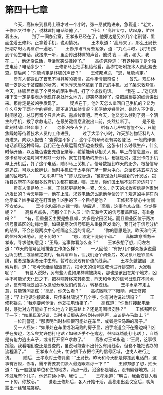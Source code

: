 #	第四十七章
　　今天，高栋来到县局上班才过一个小时，张一昂就跑进来，急着道：“老大，王修邦又过来了，说林啸打电话给他了。”
　　“什么！”高栋大惊，站起身，忙跟着出去。
　　到了一间办公室，王孝永已经在了，他旁边是另外几个老刑警，里面坐着王修邦，正拿着手机，说明情况。
　　王孝永道：“高局来了，那么王局长把刚才的话再重讲一遍吧。”
　　王修邦语气有些紧张，道：“九点半时，我手机接到个陌生电话，我接来一听，里面传出林啸的声音，他说‘我……我，老大，我在……’，他还没说话，电话就突然挂掉了。”
　　高栋诧异道：“有这种事？是个陌生电话？电话多少？”
　　王修邦马上把手机给他看，高栋忙吩咐技术人员赶紧去查。随后问：“你能肯定是林啸的声音？”
　　王修邦点头：“恩，我能肯定。”
　　所有人都露出了百思不得其解的表情，这件事情很奇怪！
　　首先，现在林啸一定是处于被控制的状态，可他昨天居然拿到了自己的手机，发了条求救短信。今天，林啸居然拿了个另外的陌生手机，打了个求救电话。
　　“我在……”这句话接下去一定是要表达他现在身处什么地方，却突然挂掉了，没把最重要的线索讲出来。那肯定是被凶手发现了。
　　疑点在于，他昨天怎么拿回自己手机的？又为什么只发了两个字的短信，而不说明其他情况？即便他发短信时，是趁人不注意，时间紧迫，总该再留个只言片语，露点线索吧。而今天，他又怎么得到了另一个陌生的手机，拨了求救电话，在最关键信息没说出口前，突然挂断了。
　　是不是此刻林啸已经出事了？
　　恐怕凶多吉少了。
　　所有人心中都惶惶不安，只能焦躁地等待着技术人员的工作进展。
　　过了大半个小时，昨天那名物证科的人员进来，向众人报告：“查得差不多了，这个手机号码没有实名登记，一般的诈骗电话都用这种号码。我们正在去跟运营商那边查数据，这张卡什么时候生产，什么时候开通，以及能否查出充值记录等，希望能确认相关人员。早上的信息显示，这张卡信号发送时间不超过一分钟，就在打电话的那会儿，也就是说，这张卡的手机早上开机后，打了这个电话，随即马上关机了。信号数据比昨天的还少，根据信号源追踪，可以大致确认，当时手机位于太平洋广场一带为中心，总面积共五平方公里的区域内。”
　　“太平洋广场？”陈队惊讶道，“这带是近几年最新的开发区，包括县政府在内的很多政府机关都在那里。咦，王局，你们国土局不就在旁边吗？”
　　所有人俱是脸上一惊，王修邦更是脸色一紧，怎么，昨天的求救短信是他家附近发出的？今天星期一，他在上班，求救电话怎么跑他单位旁了？难道凶手是在向他示威？凶手最近在盯着他？凶手的下一个目标是他？
　　王修邦不禁心中惴惴不安起来。
　　王孝永和高栋对视一眼，随后道：“高局，这事有点古怪，你觉得呢？”
　　高栋点点头，问那个工作人员：“昨天和今天的信号覆盖区域，有重叠吗？”
　　“有，但重叠区主要是些县郊，大多是农田区域。而且重叠区位于两次信号覆盖区的边缘地带，如果是两次信号都是从重叠区发出的，我们对于信号分析的结果，不会出现两次中心相隔这么远的情况。”
　　“你的意思是说，昨天和今天的信号发出地点，是不同的？”
　　“恩，肯定不是同个点。”
　　高栋故意看向王孝永，寻求他的意见：“王局，这事你看怎么查？”
　　王孝永想了想，问左右道：“昨天的信号区域排查工作怎么样？”
　　一人回他：“有好几个群众报案说最近听到楼上或隔壁之类的，有异常声音，但我们逐个调查后，发现都只是邻里纠纷，或者是报案者无中生有。暂时没发现有价值的线索。”
　　王孝永皱皱眉，思索片刻，道：“那今天继续加派警力，把今天的信号区域也进行排查吧，大家看呢？”
　　有些人说好，另有些人说如果林啸被绑架，那也是该困在某个地方，凶手不可能光天化日之下，把林啸转移来转移去，昨天和今天的信号出现在不同地点，更有可能是凶手故意想分散他们的警力，转移视线。
　　王孝永拿不定主意，只能转问高栋：“高局，你怎么看？”
　　高栋微眯了下眼睛，问王修邦道：“早上电话你接起来，只传来林啸说了几个字，你有对他说过话吗？”
　　王修邦摇头：“我刚要问他话，他就把电话挂了。”
　　高栋道：“你当时接起电话时，感觉对方可能处于什么地方？是马路上？还是周围很安静？”
　　王修邦回忆了一下：“如果我没记错，当时电话那头还听到有喇叭声，应该是在马路上？”
　　一位刑警道：“那表明当时林啸很可能处在车里，或者是沿马路的房子。”
　　另一人摇头：“如果处在车里或沿马路的房子里，凶手难道会不在旁边吗？凶手在旁边，怎么会允许他打电话？如果凶手不在旁边，林啸既然能打电话了，自然是有能力逃出车子，或者打开窗户求救了。”
　　高栋对王孝永道：“王局，这事很蹊跷，我看咱们查还是要查的，虽说可能查不出什么有用线索，但也不能把该办的流程漏了。”
　　王孝永点点头，忙安排下去把今天的信号区域，也找人进行走访。
　　随后，王孝永对王修邦道：“王局长，昨天和今天都是你接到电话的，这事有古怪，你看，需不需要我们派人最近跟着你一下？”
　　王修邦想了想，摇头道：“我一般就是单位和住的地方，两点一线，沿途都是城区，没有偏僻地方。只不过我有个儿子，他还在读小学，我怕……”
　　王孝永道：“明白，我会安排人看一下的，你放心。”
　　送走王修邦后，各人开始干活，高栋走出会议室后，嘴角露出一丝轻蔑笑容。